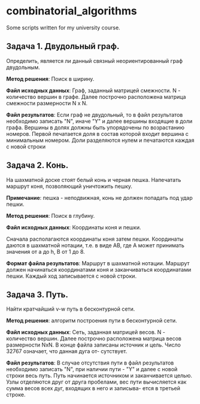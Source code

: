 # combinatorial_algorithms
Some scripts written for my university course.

## Задача 1. Двудольный граф.
Определить, является ли данный связный неориентированный граф двудольным.

**Метод решения**: Поиск в ширину.

**Файл исходных данных**:
Граф, заданный матрицей смежности.
N - количество вершин в графе.
Далее построчно расположена матрица смежности размерности N x N.

**Файл результатов**:
Если граф не двудольный, то в файл результатов необходимо записать
"N", иначе "Y" и далее вершины входящие в доли графа. Вершины в долях
должны быть упорядочены по возрастанию номеров. Первой печатается доля в
состав которой входит вершина с минимальным номером. Доли разделяются нулем
и печатаются каждая с новой строки

## Задача 2. Конь.
На шахматной доске стоят белый конь и черная пешка. Напечатать маршрут коня, позволяющий уничтожить пешку.

**Примечание**: пешка - неподвижная, конь не должен попадать под удар пешки.

**Метод решения**: Поиск в глубину.

**Файл исходных данных**: Координаты коня и пешки.

Сначала располагаются координаты коня затем пешки. Координаты даются в шахматной нотации, т.е. в виде AB, где A может принимать значения от a до h, B от 1 до 8.

**Формат файла результатов**: Маршрут в шахматной нотации. Маршрут должен начинаться координатами коня и заканчиваться координатами пешки. Каждый ход записывается с новой строки.

## Задача 3. Путь.
Найти кратчайший v-w путь в бесконтурной сети.

**Метод решения**: алгоритм построения пути в бесконтурной сети.
 
**Файл исходных данных**: Сеть, заданная матрицей весов.
N - количество вершин.
Далее построчно  расположена  матрица весов размерности NxN.  В конце
файла записаны источник и цель.  Число 32767 означает, что данная дуга от-
сутствует.
 
**Файл результатов**:
 В случае  отсутствия пути в файл результатов необходимо записать "N",
при наличии пути - "Y" и далее с новой строки весь путь.  Путь начинается
источником и заканчивается целью. Узлы отделяются друг от друга пробелами,
вес пути вычисляется как сумма весов всех дуг, входящих в него и записыва-
ется в третьей строке.
